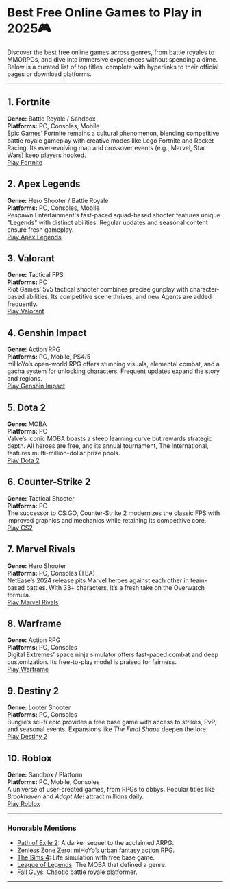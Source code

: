 # Best Free Online Games to Play in 2025🎮

Discover the best free online games across genres, from battle royales to MMORPGs, and dive into immersive experiences without spending a dime. Below is a curated list of top titles, complete with hyperlinks to their official pages or download platforms.

---

## **1. Fortnite**  
**Genre:** Battle Royale / Sandbox  
**Platforms:** PC, Consoles, Mobile  
Epic Games' Fortnite remains a cultural phenomenon, blending competitive battle royale gameplay with creative modes like Lego Fortnite and Rocket Racing. Its ever-evolving map and crossover events (e.g., Marvel, Star Wars) keep players hooked.  
<a href="https://www.epicgames.com/fortnite" target="_blank" rel="noopener noreferrer">Play Fortnite</a>

## **2. Apex Legends**  
**Genre:** Hero Shooter / Battle Royale  
**Platforms:** PC, Consoles, Mobile  
Respawn Entertainment's fast-paced squad-based shooter features unique "Legends" with distinct abilities. Regular updates and seasonal content ensure fresh gameplay.  
<a href="https://www.ea.com/games/apex-legends" target="_blank" rel="noopener noreferrer">Play Apex Legends</a>

## **3. Valorant**  
**Genre:** Tactical FPS  
**Platforms:** PC  
Riot Games’ 5v5 tactical shooter combines precise gunplay with character-based abilities. Its competitive scene thrives, and new Agents are added frequently.  
<a href="https://playvalorant.com" target="_blank" rel="noopener noreferrer">Play Valorant</a>

## **4. Genshin Impact**  
**Genre:** Action RPG  
**Platforms:** PC, Mobile, PS4/5  
miHoYo’s open-world RPG offers stunning visuals, elemental combat, and a gacha system for unlocking characters. Frequent updates expand the story and regions.  
<a href="https://genshin.hoyoverse.com" target="_blank" rel="noopener noreferrer">Play Genshin Impact</a>

## **5. Dota 2**  
**Genre:** MOBA  
**Platforms:** PC  
Valve’s iconic MOBA boasts a steep learning curve but rewards strategic depth. All heroes are free, and its annual tournament, The International, features multi-million-dollar prize pools.  
<a href="https://www.dota2.com" target="_blank" rel="noopener noreferrer">Play Dota 2</a>

## **6. Counter-Strike 2**  
**Genre:** Tactical Shooter  
**Platforms:** PC  
The successor to CS:GO, Counter-Strike 2 modernizes the classic FPS with improved graphics and mechanics while retaining its competitive core.  
<a href="https://www.counter-strike.net" target="_blank" rel="noopener noreferrer">Play CS2</a>

## **7. Marvel Rivals**  
**Genre:** Hero Shooter  
**Platforms:** PC, Consoles (TBA)  
NetEase’s 2024 release pits Marvel heroes against each other in team-based battles. With 33+ characters, it’s a fresh take on the Overwatch formula.  
<a href="https://www.marvelrivals.com" target="_blank" rel="noopener noreferrer">Play Marvel Rivals</a>

## **8. Warframe**  
**Genre:** Action RPG  
**Platforms:** PC, Consoles  
Digital Extremes’ space ninja simulator offers fast-paced combat and deep customization. Its free-to-play model is praised for fairness.  
<a href="https://www.warframe.com" target="_blank" rel="noopener noreferrer">Play Warframe</a>

## **9. Destiny 2**  
**Genre:** Looter Shooter  
**Platforms:** PC, Consoles  
Bungie’s sci-fi epic provides a free base game with access to strikes, PvP, and seasonal events. Expansions like *The Final Shape* deepen the lore.  
<a href="https://www.bungie.net" target="_blank" rel="noopener noreferrer">Play Destiny 2</a>

## **10. Roblox**  
**Genre:** Sandbox / Platform  
**Platforms:** PC, Mobile, Consoles  
A universe of user-created games, from RPGs to obbys. Popular titles like *Brookhaven* and *Adopt Me!* attract millions daily.  
<a href="https://www.roblox.com" target="_blank" rel="noopener noreferrer">Play Roblox</a>

---

### **Honorable Mentions**  
- <a href="https://www.pathofexile.com" target="_blank" rel="noopener noreferrer">Path of Exile 2</a>: A darker sequel to the acclaimed ARPG.  
- <a href="https://zzz.hoyoverse.com" target="_blank" rel="noopener noreferrer">Zenless Zone Zero</a>: miHoYo’s urban fantasy action RPG.  
- <a href="https://www.ea.com/games/the-sims" target="_blank" rel="noopener noreferrer">The Sims 4</a>: Life simulation with free base game.  
- <a href="https://www.leagueoflegends.com" target="_blank" rel="noopener noreferrer">League of Legends</a>: The MOBA that defined a genre.  
- <a href="https://fallguys.com" target="_blank" rel="noopener noreferrer">Fall Guys</a>: Chaotic battle royale platformer.  

---
